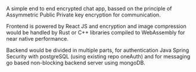 A simple end to end encrypted chat app, bassed on the principle of Assymmetric Public Private key encryption for communication.

Frontend is powered by React JS and encryption and image compression would be handled by Rust or C++ libraries compiled to WebAssembly for near native performance.

Backend would be divided in multiple parts, for authentication Java Spring Security with postgreSQL (using existing repo oneAuth) and for messaging go based non-blocking backend server using mongoDB.